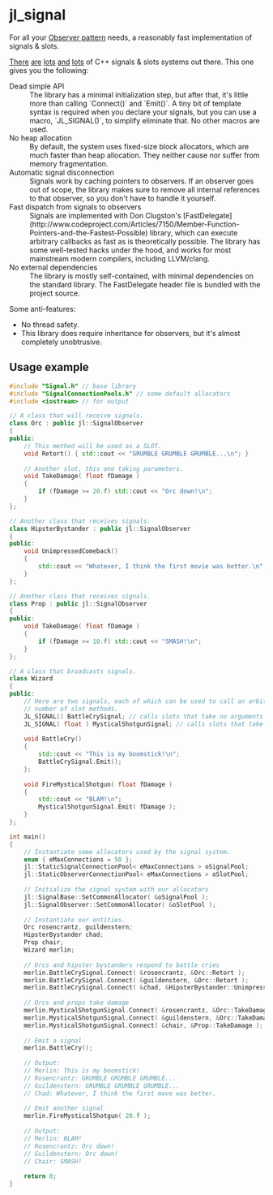 jl_signal
=========

For all your [Observer pattern](http://en.wikipedia.org/wiki/Observer_pattern) needs, a reasonably fast implementation of signals & slots.

[There](http://doc.trolltech.com/signalsandslots.html) [are](http://www.boost.org/libs/signals/) [lots](http://sigslot.sourceforge.net/) [and](http://libsigc.sourceforge.net/) [lots](https://github.com/pbhogan/Signals) of C++ signals & slots systems out there. This one gives you the following:

<dl>
  <dt>Dead simple API</dt>
  <dd>The library has a minimal initialization step, but after that, it's little more than calling `Connect()` and `Emit()`. A tiny bit of template syntax is required when you declare your signals, but you can use a macro, `JL_SIGNAL()`, to simplify eliminate that. No other macros are used.</dd>
  <dt>No heap allocation</dt>
  <dd>By default, the system uses fixed-size block allocators, which are much faster than heap allocation. They neither cause nor suffer from memory fragmentation.</dd>
  <dt>Automatic signal disconnection</dt>
  <dd>Signals work by caching pointers to observers. If an observer goes out of scope, the library makes sure to remove all internal references to that observer, so you don't have to handle it yourself.</dd>
  <dt>Fast dispatch from signals to observers</dt>
  <dd>Signals are implemented with Don Clugston's [FastDelegate](http://www.codeproject.com/Articles/7150/Member-Function-Pointers-and-the-Fastest-Possible) library, which can execute arbitrary callbacks as fast as is theoretically possible. The library has some well-tested hacks under the hood, and works for most mainstream modern compilers, including LLVM/clang.</dd>
  <dt>No external dependencies</dt>
  <dd>The library is mostly self-contained, with minimal dependencies on the standard library. The FastDelegate header file is bundled with the project source.</dd>
</dl>

Some anti-features:

- No thread safety.
- This library does require inheritance for observers, but it's almost completely unobtrusive.

Usage example
-------------

```cpp
#include "Signal.h" // base library
#include "SignalConnectionPools.h" // some default allocators
#include <iostream> // for output

// A class that will receive signals.
class Orc : public jl::SignalObserver
{
public:
    // This method will be used as a SLOT.
    void Retort() { std::cout << "GRUMBLE GRUMBLE GRUMBLE...\n"; }
    
    // Another slot, this one taking parameters.
    void TakeDamage( float fDamage )
    {
        if (fDamage >= 20.f) std::cout << "Orc down!\n";
    }
};

// Another class that receives signals.
class HipsterBystander : public jl::SignalObserver
{
public:
    void UnimpressedComeback()
    {
        std::cout << "Whatever, I think the first movie was better.\n";
    }
};

// Another class that receives signals.
class Prop : public jl::SignalObserver
{
public:
    void TakeDamage( float fDamage )
    {
        if (fDamage >= 10.f) std::cout << "SMASH!\n";
    }
};

// A class that broadcasts signals.
class Wizard
{
public:
    // Here are two signals, each of which can be used to call an arbitrary
    // number of slot methods.
    JL_SIGNAL() BattleCrySignal; // calls slots that take no arguments
    JL_SIGNAL( float ) MysticalShotgunSignal; // calls slots that take a single float argument
    
    void BattleCry()
    {
        std::cout << "This is my boomstick!\n";
        BattleCrySignal.Emit();
    };
    
    void FireMysticalShotgun( float fDamage )
    {
        std::cout << "BLAM!\n";
        MysticalShotgunSignal.Emit( fDamage );
    }
};

int main()
{
	// Instantiate some allocators used by the signal system.
	enum { eMaxConnections = 50 };
	jl::StaticSignalConnectionPool< eMaxConnections > oSignalPool;
	jl::StaticObserverConnectionPool< eMaxConnections > oSlotPool;
    
	// Initialize the signal system with our allocators
	jl::SignalBase::SetCommonAllocator( &oSignalPool );
	jl::SignalObserver::SetCommonAllocator( &oSlotPool );
    
	// Instantiate our entities.
	Orc rosencrantz, guildenstern;
	HipsterBystander chad;
	Prop chair;
	Wizard merlin;
    
	// Orcs and hipster bystanders respond to battle cries
	merlin.BattleCrySignal.Connect( &rosencrantz, &Orc::Retort );
	merlin.BattleCrySignal.Connect( &guildenstern, &Orc::Retort );
	merlin.BattleCrySignal.Connect( &chad, &HipsterBystander::UnimpressedComeback );
    
	// Orcs and props take damage
	merlin.MysticalShotgunSignal.Connect( &rosencrantz, &Orc::TakeDamage );
	merlin.MysticalShotgunSignal.Connect( &guildenstern, &Orc::TakeDamage );    
	merlin.MysticalShotgunSignal.Connect( &chair, &Prop::TakeDamage );
    
	// Emit a signal
	merlin.BattleCry();
    
	// Output:
	// Merlin: This is my boomstick!
	// Rosencrantz: GRUMBLE GRUMBLE GRUMBLE...
	// Guildenstern: GRUMBLE GRUMBLE GRUMBLE...
	// Chad: Whatever, I think the first move was better.
    
	// Emit another signal
	merlin.FireMysticalShotgun( 20.f );
    
	// Output:
	// Merlin: BLAM!
	// Rosencrantz: Orc down!
	// Guildenstern: Orc down!
	// Chair: SMASH!
    
	return 0;
}
```    